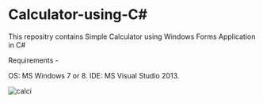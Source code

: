 # Calculator-using-C#

This repositry contains Simple Calculator using Windows Forms Application in C#


Requirements -

OS: MS Windows 7 or 8.
IDE: MS Visual Studio 2013.




![calci](https://user-images.githubusercontent.com/91179905/150781423-22e6a1dc-c471-4922-bd49-06586173d4d6.JPG)
